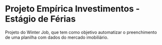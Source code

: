 # Projeto Empírica Investimentos - Estágio de Férias
Projeto do Winter Job, que tem como objetivo automatizar o preenchimento de uma planilha com dados do mercado imobiliário. 
